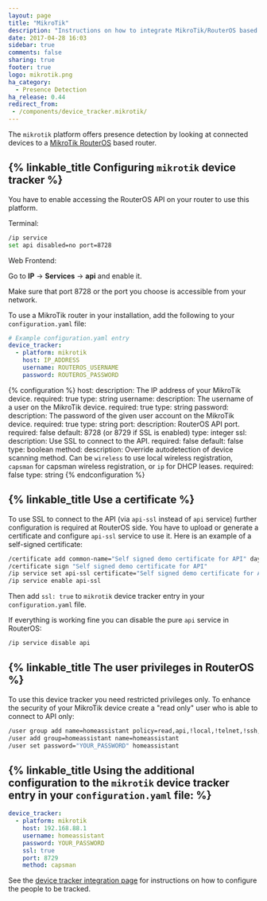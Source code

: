 ```yaml
---
layout: page
title: "MikroTik"
description: "Instructions on how to integrate MikroTik/RouterOS based devices into Home Assistant."
date: 2017-04-28 16:03
sidebar: true
comments: false
sharing: true
footer: true
logo: mikrotik.png
ha_category:
  - Presence Detection
ha_release: 0.44
redirect_from:
 - /components/device_tracker.mikrotik/
---
```


The `mikrotik` platform offers presence detection by looking at connected devices to a [MikroTik RouterOS](http://mikrotik.com) based router.

## {% linkable_title Configuring `mikrotik` device tracker %}

You have to enable accessing the RouterOS API on your router to use this platform.

Terminal:

```bash
/ip service
set api disabled=no port=8728
```

Web Frontend:

Go to **IP** -> **Services** -> **api** and enable it.

Make sure that port 8728 or the port you choose is accessible from your network.


To use a MikroTik router in your installation, add the following to your `configuration.yaml` file:

```yaml
# Example configuration.yaml entry
device_tracker:
  - platform: mikrotik
    host: IP_ADDRESS
    username: ROUTEROS_USERNAME
    password: ROUTEROS_PASSWORD
```

{% configuration %}
host:
  description: The IP address of your MikroTik device.
  required: true
  type: string
username:
  description: The username of a user on the MikroTik device.
  required: true
  type: string
password:
  description: The password of the given user account on the MikroTik device.
  required: true
  type: string
port:
  description: RouterOS API port.
  required: false
  default: 8728 (or 8729 if SSL is enabled)
  type: integer
ssl:
  description: Use SSL to connect to the API.
  required: false
  default: false
  type: boolean
method:
  description: Override autodetection of device scanning method. Can be `wireless` to use local wireless registration, `capsman` for capsman wireless registration, or `ip` for DHCP leases.
  required: false
  type: string
{% endconfiguration %}

## {% linkable_title Use a certificate %}

To use SSL to connect to the API (via `api-ssl` instead of `api` service) further configuration is required at RouterOS side. You have to upload or generate a certificate and configure `api-ssl` service to use it. Here is an example of a self-signed certificate:

```bash
/certificate add common-name="Self signed demo certificate for API" days-valid=3650 name="Self signed demo certificate for API" key-usage=digital-signature,key-encipherment,tls-server,key-cert-sign,crl-sign
/certificate sign "Self signed demo certificate for API"
/ip service set api-ssl certificate="Self signed demo certificate for API"
/ip service enable api-ssl
```

Then add `ssl: true` to `mikrotik` device tracker entry in your `configuration.yaml` file.

If everything is working fine you can disable the pure `api` service in RouterOS:

```bash
/ip service disable api
```

## {% linkable_title The user privileges in RouterOS %}

To use this device tracker you need restricted privileges only. To enhance the security of your MikroTik device create a "read only" user who is able to connect to API only:

```bash
/user group add name=homeassistant policy=read,api,!local,!telnet,!ssh,!ftp,!reboot,!write,!policy,!test,!winbox,!password,!web,!sniff,!sensitive,!romon,!dude,!tikapp
/user add group=homeassistant name=homeassistant
/user set password="YOUR_PASSWORD" homeassistant
```

## {% linkable_title Using the additional configuration to the `mikrotik` device tracker entry in your `configuration.yaml` file: %}

```yaml
device_tracker:
  - platform: mikrotik
    host: 192.168.88.1
    username: homeassistant
    password: YOUR_PASSWORD
    ssl: true
    port: 8729
    method: capsman
```

See the [device tracker integration page](/components/device_tracker/) for instructions on how to configure the people to be tracked.
